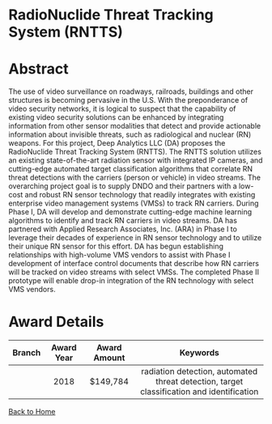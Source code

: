 
RadioNuclide Threat Tracking System (RNTTS)
===========================================

# Abstract


The use of video surveillance on roadways, railroads, buildings and other structures is becoming pervasive in the U.S. With the preponderance of video security networks, it is logical to suspect that the capability of existing video security solutions can be enhanced by integrating information from other sensor modalities that detect and provide actionable information about invisible threats, such as radiological and nuclear (RN) weapons. For this project, Deep Analytics LLC (DA) proposes the RadioNuclide Threat Tracking System (RNTTS). The RNTTS solution utilizes an existing state-of-the-art radiation sensor with integrated IP cameras, and cutting-edge automated target classification algorithms that correlate RN threat detections with the carriers (person or vehicle) in video streams. The overarching project goal is to supply DNDO and their partners with a low-cost and robust RN sensor technology that readily integrates with existing enterprise video management systems (VMSs) to track RN carriers. During Phase I, DA will develop and demonstrate cutting-edge machine learning algorithms to identify and track RN carriers in video streams. DA has partnered with Applied Research Associates, Inc. (ARA) in Phase I to leverage their decades of experience in RN sensor technology and to utilize their unique RN sensor for this effort. DA has begun establishing relationships with high-volume VMS vendors to assist with Phase I development of interface control documents that describe how RN carriers will be tracked on video streams with select VMSs. The completed Phase II prototype will enable drop-in integration of the RN technology with select VMS vendors.  

# Award Details

|Branch|Award Year|Award Amount|Keywords|
| :---: | :---: | :---: | :---: |
||2018|$149,784|radiation detection, automated threat detection, target classification and identification|
  
  


[Back to Home](https://github.com/chrischow/dod_sbir_awards/Reports/DJ/#1794)